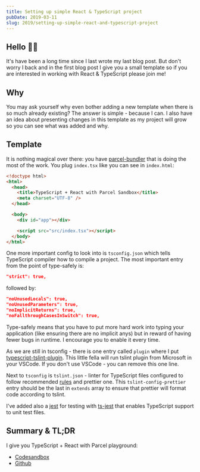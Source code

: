 ```yaml
---
title: Setting up simple React & TypeScript project
pubDate: 2019-03-11
slug: 2019/setting-up-simple-react-and-typescript-project
---
```


## Hello 👋🏻

It's have been a long time since I last wrote my last blog post.
But don't worry I back and in the first blog post I give you
a small template so if you are interested in working with React & TypeScript please join me!

## Why

You may ask yourself why even bother adding a new template
when there is so much already existing? The answer is simple - because I can.
I also have an idea about presenting changes in this template as my project will grow so you can
see what was added and why.

## Template

It is nothing magical over there: you have [parcel-bundler](https://parceljs.org) that is doing the most of the work. You plug `index.tsx` like you can see in `index.html`:

```html
<!doctype html>
<html>
  <head>
    <title>TypeScript + React with Parcel Sandbox</title>
    <meta charset="UTF-8" />
  </head>

  <body>
    <div id="app"></div>

    <script src="src/index.tsx"></script>
  </body>
</html>
```

One more important config to look into is `tsconfig.json` which tells TypeScript compiler how to compile a project. The most important entry from the point of type-safely is:

```json
"strict": true,
```

followed by:

```json
"noUnusedLocals": true,
"noUnusedParameters": true,
"noImplicitReturns": true,
"noFallthroughCasesInSwitch": true,
```

Type-safely means that you have to put more hard work into typing your application (like ensuring there are no implicit anys) but in reward of having fewer bugs in runtime. I encourage you to enable it every time.

As we are still in tsconfig - there is one entry called `plugin` where I put [typescript-tslint-plugin](https://github.com/Microsoft/typescript-tslint-plugin). This little fella will run tslint plugin from Microsoft in your VSCode. If you don't use VSCode - you can remove this one line.

Next to `tsconfig` is `tslint.json` - linter for TypeScript files configured to follow recommended [rules](https://github.com/palantir/tslint/blob/master/src/configs/recommended.ts) and prettier one. This `tslint-config-prettier` entry should be the last in `extends` array to ensure that prettier will format code according to tslint.

I've added also a [jest](https://jestjs.io/) for testing with [ts-jest](https://www.npmjs.com/package/ts-jest) that enables TypeScript support to unit test files.

## Summary & TL;DR

I give you TypeScript + React with Parcel playground:

- [Codesandbox](https://codesandbox.io/s/38lvk3x7l5)
- [Github](https://github.com/krzysztofzuraw-dot-com/react-typescript-parcel)
